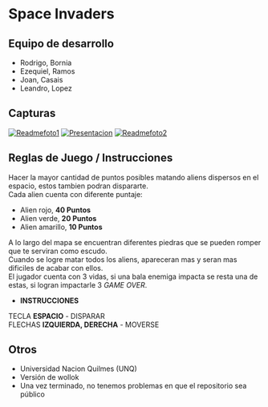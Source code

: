 # Space Invaders

## Equipo de desarrollo

- Rodrigo, Bornia
- Ezequiel, Ramos
- Joan, Casais
- Leandro, Lopez

## Capturas

<a href="https://imgbb.com/"><img src="https://i.ibb.co/ZNdWNWm/Readmefoto1.png" alt="Readmefoto1" border="0" /></a>
<a href="https://imgbb.com/"><img src="https://i.ibb.co/F7qHP92/Presentacion.png" alt="Presentacion" border="0" /></a>
<a href="https://imgbb.com/"><img src="https://i.ibb.co/PzjzQYb/Readmefoto2.png" alt="Readmefoto2" border="0" /></a>

## Reglas de Juego / Instrucciones

Hacer la mayor cantidad de puntos posibles matando aliens dispersos en el espacio, estos tambien podran dispararte.                                     
Cada alien cuenta con diferente puntaje:

- Alien rojo, **40 Puntos**
- Alien verde, **20 Puntos**
- Alien amarillo, **10 Puntos**

A lo largo del mapa se encuentran diferentes piedras que se pueden romper que te serviran como escudo.                                             
Cuando se logre matar todos los aliens, apareceran mas y seran mas dificiles de acabar con ellos.                                        
El jugador cuenta con 3 vidas, si una bala enemiga impacta se resta una de estas, si logran impactarle 3 *GAME OVER*.
                                                                                   
- **INSTRUCCIONES**

TECLA **ESPACIO** - DISPARAR                                                    
FLECHAS **IZQUIERDA, DERECHA** - MOVERSE                                                                    


## Otros

- Universidad Nacion Quilmes (UNQ)
- Versión de wollok
- Una vez terminado, no tenemos problemas en que el repositorio sea público 
